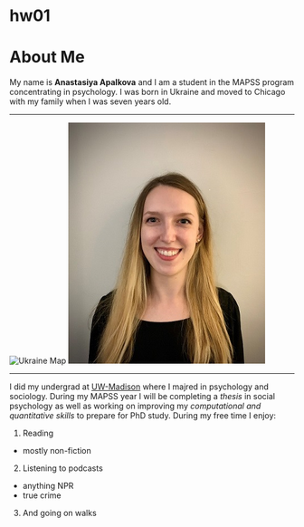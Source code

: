 # hw01


# About Me
My name is **Anastasiya Apalkova** and I am a student in the MAPSS program concentrating in psychology. 
I was born in Ukraine and moved to Chicago with my family when I was seven years old. 
***
![Ukraine Map](https://res.cloudinary.com/fen-learning/image/upload/c_limit,w_505,h_490/infopls_images/images/mukraine.gif) ![picture of me](pic4.jpg)
***
I did my undergrad at [UW-Madison](https://www.wisc.edu/) where I majred in psychology and sociology. 
During my MAPSS year I will be completing a _thesis_ in social psychology as well as working on improving my 
_computational and quantitative skills_ to prepare for PhD study. 
During my free time I enjoy:

1. Reading 
 + mostly non-fiction
2. Listening to podcasts 
 + anything NPR
 + true crime
3. And going on walks